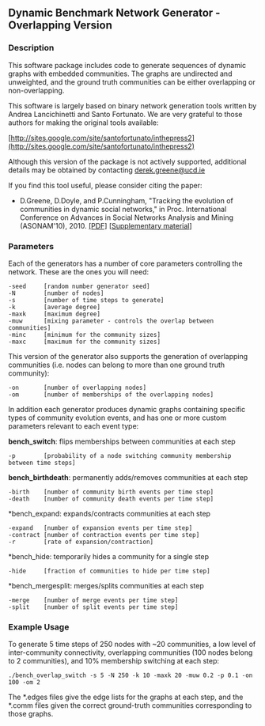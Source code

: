 ## Dynamic Benchmark Network Generator - Overlapping Version

### Description

This software package includes code to generate sequences of dynamic graphs with embedded communities. The graphs are undirected and unweighted, and the ground truth communities can be either overlapping or non-overlapping.

This software is largely based on binary network generation tools written by Andrea Lancichinetti and Santo Fortunato. We are very grateful to those authors for making the original tools available:

[http://sites.google.com/site/santofortunato/inthepress2](http://sites.google.com/site/santofortunato/inthepress2)

Although this version of the package is not actively supported, additional details may be obtained by contacting derek.greene@ucd.ie

If you find this tool useful, please consider citing the paper:

- D.Greene, D.Doyle, and P.Cunningham, "Tracking the evolution of communities in dynamic social networks," in Proc. International Conference on Advances in Social Networks Analysis and Mining (ASONAM'10), 2010. 
[[PDF]](http://mlg.ucd.ie/files/publications/greene10tracking.pdf) [[Supplementary material](http://mlg.ucd.ie/dynamic/)]

### Parameters

Each of the generators has a number of core parameters controlling the network. These are the ones you will need:

	-seed     [random number generator seed]
	-N        [number of nodes]
	-s        [number of time steps to generate]
	-k        [average degree]
	-maxk     [maximum degree]
	-muw      [mixing parameter - controls the overlap between communities]
	-minc     [minimum for the community sizes]
	-maxc     [maximum for the community sizes]
	
This version of the generator also supports the generation of overlapping communities (i.e. nodes can belong to more than one ground truth community):

	-on       [number of overlapping nodes]
	-om       [number of memberships of the overlapping nodes]

In addition each generator produces dynamic graphs containing specific types of community evolution events, and has one or more custom parameters relevant to each event type:

**bench_switch**: flips memberships between communities at each step

	-p        [probability of a node switching community membership between time steps]


**bench_birthdeath**: permanently adds/removes communities at each step

	-birth    [number of community birth events per time step]
	-death    [number of community death events per time step]


*bench_expand: expands/contracts communities at each step

	-expand   [number of expansion events per time step]
	-contract [number of contraction events per time step]
	-r        [rate of expansion/contraction]


*bench_hide: temporarily hides a community for a single step

	-hide     [fraction of communities to hide per time step]


*bench_mergesplit: merges/splits communities at each step

	-merge    [number of merge events per time step]
	-split    [number of split events per time step]


### Example Usage

To generate 5 time steps of 250 nodes with ~20 communities, a low level of inter-community connectivity, overlapping communities (100 nodes belong to 2 communities), and 10% membership switching at each step:

	./bench_overlap_switch -s 5 -N 250 -k 10 -maxk 20 -muw 0.2 -p 0.1 -on 100 -om 2
	
The *.edges files give the edge lists for the graphs at each step, and the *.comm files given the correct ground-truth communities corresponding to those graphs.
